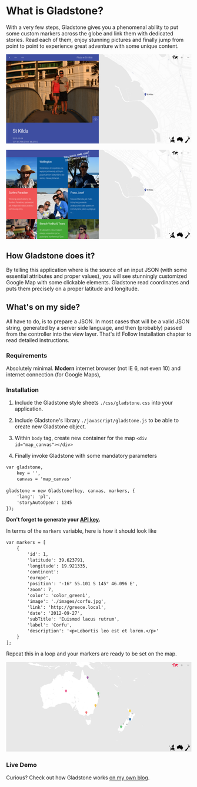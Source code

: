 # What is Gladstone?

With a very few steps, Gladstone gives you a phenomenal ability to put some custom markers across the globe
and link them with dedicated stories. Read each of them, enjoy stunning pictures and finally jump from point to point
to experience great adventure with some unique content.

![Gladstone main](./images/readme/preview_01.png)

![Gladstone tiles](./images/readme/preview_02.png)

## How Gladstone does it?

By telling this application where is the source of an input JSON (with some essential attributes and proper values), 
you will see stunningly customized Google Map with some clickable elements. Gladstone read coordinates and puts them 
precisely on a proper latitude and longitude.

## What's on my side?

All have to do, is to prepare a JSON. In most cases that will be a valid JSON string, generated by a server side language,
and then (probably) passed from the controller into the view layer. That's it! Follow Installation chapter to read detailed
instructions.

### Requirements

Absolutely minimal. **Modern** internet browser (not IE 6, not even 10) and internet connection (for Google Maps),

### Installation

1. Include the Gladstone style sheets `./css/gladstone.css` into your application.

2. Include Gladstone's library `./javascript/gladstone.js` to be able to create new Gladstone object.

3. Within `body` tag, create new container for the map `<div id="map_canvas"></div>`

4. Finally invoke Gladstone with some mandatory parameters


```
var gladstone,
    key = '',
    canvas = 'map_canvas'

gladstone = new Gladstone(key, canvas, markers, {
    'lang': 'pl',
    'storyAutoOpen': 1245
});

```
**Don't forget to generate your [API key](https://developers.google.com/maps/signup?hl=en).**

In terms of the `markers` variable, here is how it should look like

```
var markers = [
    {
        'id': 1, 
        'latitude': 39.623791, 
        'longitude': 19.921335, 
        'continent': 
        'europe', 
        'position': '-16° 55.101 S 145° 46.096 E',
        'zoom': 7, 
        'color': 'color_green1', 
        'image': './images/corfu.jpg', 
        'link': 'http://greece.local', 
        'date': '2012-09-27',
        'subTitle': 'Euismod lacus rutrum', 
        'label': 'Corfu', 
        'description': '<p>Lobortis leo est et lorem.</p>'
    }
];
```

Repeat this in a loop and your markers are ready to be set on the map.

![Gladstone all continents](./images/readme/preview_03.png)

### Live Demo

Curious? Check out how Gladstone works [on my own blog](http://komarnicki.pl/mapa).
